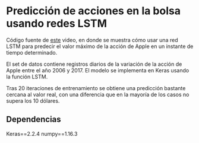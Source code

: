 # Predicción de acciones en la bolsa usando redes LSTM

Código fuente de [este](https://youtu.be/3kXj6VgxbP8) video, en donde se muestra cómo usar una red LSTM para predecir el valor máximo de la acción de Apple en un instante de tiempo determinado.

El set de datos contiene registros diarios de la variación de la acción de Apple entre el año 2006 y 2017. El modelo se implementa en Keras usando la función LSTM.

Tras 20 iteraciones de entrenamiento se obtiene una predicción bastante cercana al valor real, con una diferencia que en la mayoría de los casos no supera los 10 dólares.

## Dependencias
Keras==2.2.4
numpy==1.16.3
